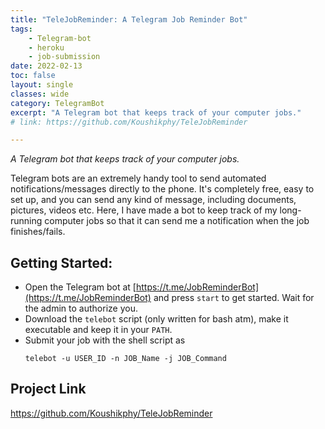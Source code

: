```yaml
---
title: "TeleJobReminder: A Telegram Job Reminder Bot"
tags: 
    - Telegram-bot
    - heroku
    - job-submission
date: 2022-02-13
toc: false
layout: single
classes: wide
category: TelegramBot
excerpt: "A Telegram bot that keeps track of your computer jobs."
# link: https://github.com/Koushikphy/TeleJobReminder

---
```


_A Telegram bot that keeps track of your computer jobs._


Telegram bots are an extremely handy tool to send automated notifications/messages directly to the phone. It's completely free, easy to set up, and you can send any kind of message, including documents, pictures, videos etc. Here, I have made a bot to keep track of my long-running computer jobs so that it can send me a notification when the job finishes/fails.


## Getting Started:
- Open the Telegram bot at [https://t.me/JobReminderBot](https://t.me/JobReminderBot) and press `start` to get started. Wait for the admin to authorize you.
- Download the `telebot` script (only written for bash atm), make it executable and keep it in your `PATH`.
- Submit your job with the shell script as
    ```
    telebot -u USER_ID -n JOB_Name -j JOB_Command
    ```


## Project Link
<a href='https://github.com/Koushikphy/TeleJobReminder'>https://github.com/Koushikphy/TeleJobReminder</a>